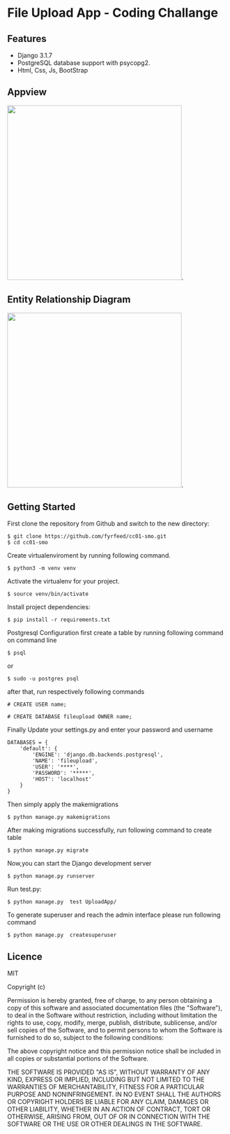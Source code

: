 # File Upload App - Coding Challange

## Features

- Django 3.1.7
- PostgreSQL database support with psycopg2.
- Html, Css, Js, BootStrap

## Appview

<img src="https://github.com/sahin88/cooding_photos/blob/main/desktop_view.jpeg"  width="400px" height="400px">.

## Entity Relationship Diagram

<img src="https://github.com/sahin88/cooding_photos/blob/main/er_diagram.png" width="400px" height="400px">.

## Getting Started

First clone the repository from Github and switch to the new directory:

```
$ git clone https://github.com/fyrfeed/cc01-smo.git
$ cd cc01-smo

```

Create virtualenviroment by running following command.

```
$ python3 -m venv venv

```

Activate the virtualenv for your project.

```
$ source venv/bin/activate

```

Install project dependencies:

```
$ pip install -r requirements.txt

```

Postgresql Configuration first create a table by running following command on command line

```
$ psql

```

or

```
$ sudo -u postgres psql

```

after that, run respectively following commands

```
# CREATE USER name;
```

```
# CREATE DATABASE fileupload OWNER name;
```

Finally Update your settings.py and enter your password and username

```
DATABASES = {
    'default': {
        'ENGINE': 'django.db.backends.postgresql',
        'NAME': 'fileupload',
        'USER': '****',
        'PASSWORD': '*****',
        'HOST': 'localhost'
    }
}

```

Then simply apply the makemigrations

```
$ python manage.py makemigrations

```

After making migrations successfully, run following command to create table

```
$ python manage.py migrate

```

Now,you can start the Django development server

```
$ python manage.py runserver

```

Run test.py:

```
$ python manage.py  test UploadApp/

```

To generate superuser and reach the admin interface please run following command

```
$ python manage.py  createsuperuser

```

## Licence

MIT

Copyright (c)

Permission is hereby granted, free of charge, to any person obtaining a copy of this software and associated documentation files (the "Software"),
to deal in the Software without restriction, including without limitation the rights to use, copy, modify, merge, publish, distribute, sublicense, and/or sell copies of the Software, and to permit persons to whom the Software is furnished to do so, subject to the following conditions:

The above copyright notice and this permission notice shall be included in all copies or substantial portions of the Software.

THE SOFTWARE IS PROVIDED "AS IS", WITHOUT WARRANTY OF ANY KIND, EXPRESS OR IMPLIED, INCLUDING BUT NOT LIMITED TO THE WARRANTIES OF MERCHANTABILITY,
FITNESS FOR A PARTICULAR PURPOSE AND NONINFRINGEMENT. IN NO EVENT SHALL THE AUTHORS OR COPYRIGHT HOLDERS BE LIABLE FOR ANY CLAIM, DAMAGES OR OTHER LIABILITY, WHETHER IN AN ACTION OF CONTRACT,
TORT OR OTHERWISE, ARISING FROM, OUT OF OR IN CONNECTION WITH THE SOFTWARE OR THE USE OR OTHER DEALINGS IN THE SOFTWARE.

